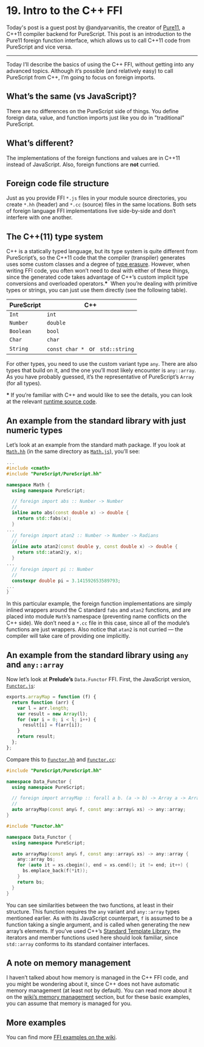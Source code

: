 # 19. Intro to the C++ FFI

Today's post is a guest post by @andyarvanitis, the creator of [Pure11](https://github.com/pure11), a C++11 compiler backend for PureScript. This post is an introduction to the Pure11 foreign function interface, which allows us to call C++11 code from PureScript and vice versa.

-----

Today I’ll describe the basics of using the C++ FFI, without getting into any advanced topics. Although it’s possible (and relatively easy) to call PureScript from C++, I’m going to focus on foreign imports.  

## What’s the same (vs JavaScript)?

There are no differences on the PureScript side of things. You define foreign data, value, and function imports just like you do in "traditional" PureScript.

## What’s different?

The implementations of the foreign functions and values are in C++11 instead of JavaScript. Also, foreign functions are **not** curried.

## Foreign code file structure

Just as you provide FFI `*.js` files in your module source directories, you create `*.hh` (header) and `*.cc` (source) files in the same locations. Both sets of foreign language FFI implementations live side-by-side and don’t interfere with one another.

## The C++(11) type system

C++ is a statically typed language, but its type system is quite different from PureScript’s, so the C++11 code that the compiler (transpiler) generates uses some custom classes and a degree of [type erasure](https://en.wikipedia.org/wiki/Type_erasure). However, when writing FFI code, you often won’t need to deal with either of these things, since the generated code takes advantage of C++’s custom implicit type conversions and overloaded operators.**&#42;** &nbsp;When you’re dealing with primitive types or strings, you can just use them directly (see the following table).

PureScript | C++
---------- | ---
`Int`      | `int`
`Number`   | `double`
`Boolean`  | `bool`
`Char`     | `char`
`String`   | `const char *` &nbsp; or &nbsp; `std::string`

For other types, you need to use the custom variant type `any`. There are also types that build on it, and the one you’ll most likely encounter is `any::array`. As you have probably guessed, it’s the representative of PureScript’s `Array` (for all types).

**&#42;** If you’re familiar with C++ and would like to see the details, you can look at the relevant [runtime source code](https://github.com/pure11/pure11/tree/pure11/pcc/runtime).

## An example from the standard library with just numeric types

Let’s look at an example from the standard math package. If you look at [`Math.hh`](https://github.com/pure11/purescript-math/blob/v2.0.0p11/src/Math.hh) (in the same directory as [`Math.js`](https://github.com/pure11/purescript-math/blob/v2.0.0p11/src/Math.js)), you’ll see:

```C++
...
#include <cmath>
#include "PureScript/PureScript.hh"

namespace Math {
  using namespace PureScript;

  // foreign import abs :: Number -> Number
  //
  inline auto abs(const double x) -> double {
    return std::fabs(x);
  }
...
  // foreign import atan2 :: Number -> Number -> Radians
  //
  inline auto atan2(const double y, const double x) -> double {
    return std::atan2(y, x);
  }
...
  // foreign import pi :: Number
  //
  constexpr double pi = 3.141592653589793;
...
}
```

In this particular example, the foreign function implementations are simply inlined wrappers around the C standard `fabs` and `atan2` functions, and are placed into module `Math`’s namespace (preventing name conflicts on the C++ side). We don’t need a `*.cc` file in this case, since all of the module’s functions are just wrappers. Also notice that `atan2` is not curried — the compiler will take care of providing one implicitly.

## An example from the standard library using `any` and `any::array`

Now let’s look at **Prelude’s** `Data.Functor` FFI. First, the JavaScript version, [`Functor.js`](https://github.com/pure11/purescript-prelude/blob/v2.1.0p11/src/Data/Functor.js):

```JavaScript
exports.arrayMap = function (f) {
  return function (arr) {
    var l = arr.length;
    var result = new Array(l);
    for (var i = 0; i < l; i++) {
      result[i] = f(arr[i]);
    }
    return result;
  };
};
```

Compare this to [`Functor.hh`](https://github.com/pure11/purescript-prelude/blob/v2.1.0p11/src/Data/Functor.hh) and [`Functor.cc`](https://github.com/pure11/purescript-prelude/blob/v2.1.0p11/src/Data/Functor.cc):

```C++
#include "PureScript/PureScript.hh"

namespace Data_Functor {
  using namespace PureScript;	

  // foreign import arrayMap :: forall a b. (a -> b) -> Array a -> Array b
  //
  auto arrayMap(const any& f, const any::array& xs) -> any::array; 
}
```

```C++
#include "Functor.hh"

namespace Data_Functor {
  using namespace PureScript;

  auto arrayMap(const any& f, const any::array& xs) -> any::array {
    any::array bs;
    for (auto it = xs.cbegin(), end = xs.cend(); it != end; it++) {
      bs.emplace_back(f(*it));
    }
    return bs;
  }
}
```

You can see similarities between the two functions, at least in their structure. This function requires the `any` variant and `any::array` types mentioned earlier. As with its JavaScript counterpart, `f` is assumed to be a function taking a single argument, and is called when generating the new array’s elements. If you’ve used C++’s [Standard Template Library](https://en.wikipedia.org/wiki/Standard_Template_Library), the iterators and member functions used here should look familiar, since `std::array` conforms to its standard container interfaces.

## A note on memory management

I haven’t talked about how memory is managed in the C++ FFI code, and you might be wondering about it, since C++ does not have automatic memory management (at least not by default). You can read more about it on the [wiki’s memory management](https://github.com/pure11/pure11/wiki/Memory) section, but for these basic examples, you can assume that memory is managed for you.

## More examples

You can find more [FFI examples on the wiki](https://github.com/pure11/pure11/wiki/FFI_Examples).

